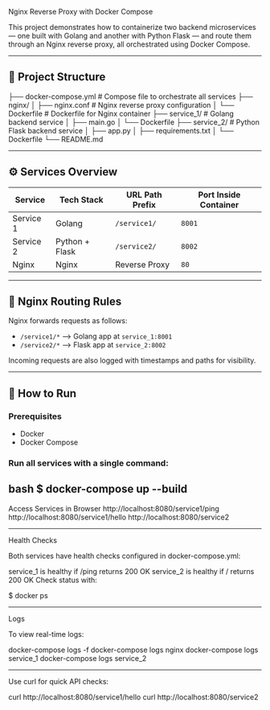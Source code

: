  Nginx Reverse Proxy with Docker Compose

This project demonstrates how to containerize two backend microservices — one built with Golang and another with Python Flask — and route them through an Nginx reverse proxy, all orchestrated using Docker Compose.

---

## 📁 Project Structure

├── docker-compose.yml # Compose file to orchestrate all services
├── nginx/
│ ├── nginx.conf # Nginx reverse proxy configuration
│ └── Dockerfile # Dockerfile for Nginx container
├── service_1/ # Golang backend service
│ ├── main.go
│ └── Dockerfile
├── service_2/ # Python Flask backend service
│ ├── app.py
│ ├── requirements.txt
│ └── Dockerfile
└── README.md


---

## ⚙️ Services Overview

| Service     | Tech Stack     | URL Path Prefix | Port Inside Container |
|-------------|----------------|------------------|------------------------|
| Service 1   | Golang         | `/service1/`     | `8001`                 |
| Service 2   | Python + Flask | `/service2/`     | `8002`                 |
| Nginx       | Nginx          | Reverse Proxy    | `80`                   |

---

## 🔁 Nginx Routing Rules

Nginx forwards requests as follows:

- `/service1/*` ⟶ Golang app at `service_1:8001`
- `/service2/*` ⟶ Flask app at `service_2:8002`

Incoming requests are also logged with timestamps and paths for visibility.

---

## 🚀 How to Run

### Prerequisites

- Docker
- Docker Compose

### Run all services with a single command:

bash
$ docker-compose up --build
------------------------------
Access Services in Browser
http://localhost:8080/service1/ping
http://localhost:8080/service1/hello
http://localhost:8080/service2

--------------------------------
 Health Checks

Both services have health checks configured in docker-compose.yml:

service_1 is healthy if /ping returns 200 OK
service_2 is healthy if / returns 200 OK
Check status with:

$ docker ps

---------------------------------
 Logs

To view real-time logs:

docker-compose logs -f
docker-compose logs nginx
docker-compose logs service_1
docker-compose logs service_2

---------------------------------
Use curl for quick API checks:

curl http://localhost:8080/service1/hello
curl http://localhost:8080/service2
